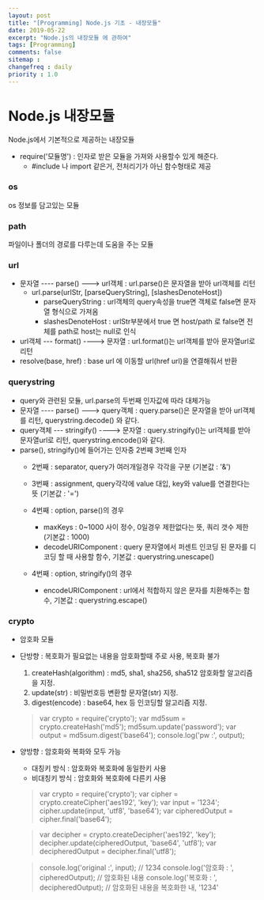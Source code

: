 ```yaml
---
layout: post
title: "[Programming] Node.js 기초 - 내장모듈"
date: 2019-05-22
excerpt: "Node.js의 내장모듈 에 관하여"
tags: [Programming]
comments: false
sitemap :
changefreq : daily
priority : 1.0
---
```


# Node.js 내장모듈
Node.js에서 기본적으로 제공하는 내장모듈
- require('모듈명') : 인자로 받은 모듈을 가져와 사용할수 있게 해준다.
  - #include 나 import 같은거, 전처리기가 아닌 함수형태로 제공

### os
os 정보를 담고있는 모듈

### path
파일이나 폴더의 경로를 다루는데 도움을 주는 모듈

### url
- 문자열 ---- parse() ---> url객체 : url.parse()은 문자열을 받아 url객체를 리턴
  - url.parse(urlStr, [parseQueryString], [slashesDenoteHost])
    - parseQueryString : url객체의 query속성을 true면 객체로 false면 문자열 형식으로 가져옴
    - slashesDenoteHost : urlStr부분에서 true 면 host/path 로 false면 전체를 path로 host는 null로 인식
- url객체 --- format() ----> 문자열 : url.format()는 url객체를 받아 문자열url로 리턴
- resolve(base, href) : base url 에 이동할 url(href url)을 연결해줘서 반환

### querystring
- query와 관련된 모듈, url.parse의 두번째 인자값에 따라 대체가능
- 문자열 ---- parse() ---> query객체 : query.parse()은 문자열을 받아 url객체를 리턴, querystring.decode() 와 같다.
- query객체 --- stringify() ----> 문자열 : query.stringify()는 url객체를 받아 문자열url로 리턴, querystring.encode()와 같다.
- parse(), stringify()에 들어가는 인자중 2번째 3번째 인자
  - 2번째 : separator, query가 여러개일경우 각각을 구분 (기본값 : '&')
  - 3번째 : assignment, query각각에 value 대입, key와 value를 연결한다는 뜻 (기본값 : '=')
  - 4번째 : option, parse()의 경우
    - maxKeys : 0~1000 사이 정수, 0일경우 제한없다는 뜻, 쿼리 갯수 제한 (기본값 : 1000)
    - decodeURIComponent : query 문자열에서 퍼센트 인코딩 된 문자를 디코딩 할 때 사용할 함수, 기본값 : querystring.unescape()

  - 4번째 : option, stringify()의 경우
    - encodeURIComponent : url에서 적합하지 않은 문자를 치환해주는 함수, 기본값 : querystring.escape()

### crypto
- 암호화 모듈
- 단방향 : 복호화가 필요없는 내용을 암호화할때 주로 사용, 복호화 불가
  1) createHash(algorithm) : md5, sha1, sha256, sha512 암호화할 알고리즘을 지정.
  2) update(str) : 비밀번호등 변환할 문자열(str) 지정.
  3) digest(encode) : base64, hex 등 인코딩할 알고리즘 지정.

  > var crypto = require('crypto');
    var md5sum = crypto.createHash('md5');
    md5sum.update('password');
    var output = md5sum.digest('base64');
    console.log('pw :', output);

- 양방향 : 암호화와 복화와 모두 가능
  - 대칭키 방식 : 암호화와 복호화에 동일한키 사용
  - 비대칭키 방식 : 암호화와 복호화에 다른키 사용
  > var crypto = require('crypto');
    var cipher = crypto.createCipher('aes192', 'key');
    var input = '1234';
    cipher.update(input, 'utf8', 'base64');
    var cipheredOutput = cipher.final('base64');

  > var decipher = crypto.createDecipher('aes192', 'key');
    decipher.update(cipheredOutput, 'base64', 'utf8');
    var decipheredOutput = decipher.final('utf8');

  > console.log('original :', input); // 1234
    console.log('암호화 : ', cipheredOutput); // 암호화된 내용
    console.log('복호화 : ', decipheredOutput); // 암호화된 내용을 복호화한 내, '1234'
